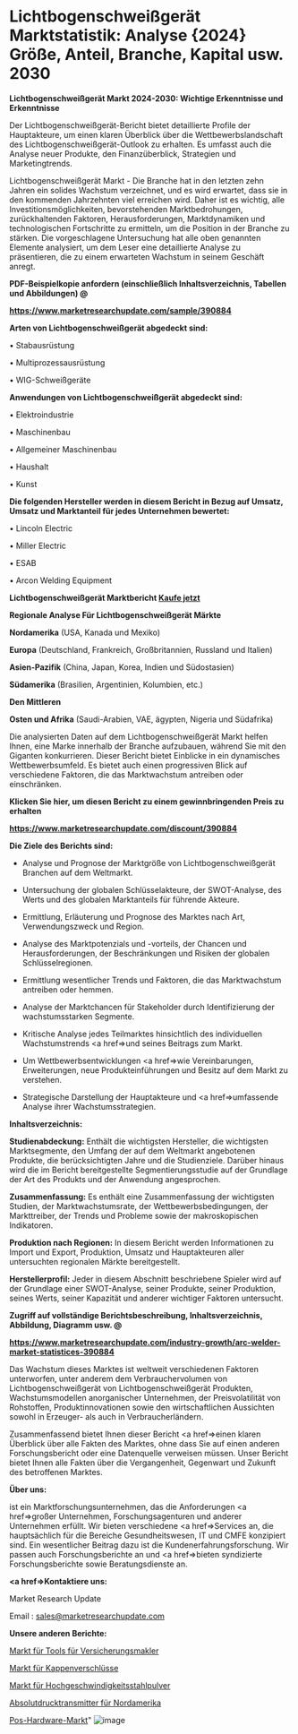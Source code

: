 # Lichtbogenschweißgerät Marktstatistik: Analyse {2024} Größe, Anteil, Branche, Kapital usw. 2030

<strong>Lichtbogenschweißgerät Markt 2024-2030: Wichtige Erkenntnisse und Erkenntnisse</strong>

Der Lichtbogenschweißgerät-Bericht bietet detaillierte Profile der Hauptakteure, um einen klaren Überblick über die Wettbewerbslandschaft des Lichtbogenschweißgerät-Outlook zu erhalten. Es umfasst auch die Analyse neuer Produkte, den Finanzüberblick, Strategien und Marketingtrends.

Lichtbogenschweißgerät Markt - Die Branche hat in den letzten zehn Jahren ein solides Wachstum verzeichnet, und es wird erwartet, dass sie in den kommenden Jahrzehnten viel erreichen wird. Daher ist es wichtig, alle Investitionsmöglichkeiten, bevorstehenden Marktbedrohungen, zurückhaltenden Faktoren, Herausforderungen, Marktdynamiken und technologischen Fortschritte zu ermitteln, um die Position in der Branche zu stärken. Die vorgeschlagene Untersuchung hat alle oben genannten Elemente analysiert, um dem Leser eine detaillierte Analyse zu präsentieren, die zu einem erwarteten Wachstum in seinem Geschäft anregt.



<strong><b>PDF-Beispielkopie anfordern (einschließlich Inhaltsverzeichnis, Tabellen und Abbildungen) @ </b></strong>

<strong><a href=https://www.marketresearchupdate.com/sample/390884>

<strong>https://www.marketresearchupdate.com/sample/390884</u></a></strong></strong>



<strong>Arten von Lichtbogenschweißgerät abgedeckt sind:</strong>

• Stabausrüstung

• Multiprozessausrüstung

• WIG-Schweißgeräte



<strong>Anwendungen von Lichtbogenschweißgerät abgedeckt sind:</strong>

• Elektroindustrie

• Maschinenbau

• Allgemeiner Maschinenbau

• Haushalt

• Kunst



<strong>Die folgenden Hersteller werden in diesem Bericht in Bezug auf Umsatz, Umsatz und Marktanteil für jedes Unternehmen bewertet:</strong>

• Lincoln Electric

• Miller Electric

• ESAB

• Arcon Welding Equipment



<strong>Lichtbogenschweißgerät Marktbericht <a href=https://www.marketresearchupdate.com/buynow/390884>Kaufe jetzt</a></strong>



<strong>Regionale Analyse Für Lichtbogenschweißgerät Märkte</strong>



<strong>Nordamerika</strong> (USA, Kanada und Mexiko)



<strong>Europa</strong> (Deutschland, Frankreich, Großbritannien, Russland und Italien)



<strong>Asien-Pazifik</strong> (China, Japan, Korea, Indien und Südostasien)



<strong>Südamerika</strong> (Brasilien, Argentinien, Kolumbien, etc.)



<strong>Den Mittleren</strong> 

<strong>Osten und Afrika</strong> (Saudi-Arabien, VAE, ägypten, Nigeria und Südafrika)

Die analysierten Daten auf dem Lichtbogenschweißgerät Markt helfen Ihnen, eine Marke innerhalb der Branche aufzubauen, während Sie mit den Giganten konkurrieren. Dieser Bericht bietet Einblicke in ein dynamisches Wettbewerbsumfeld. Es bietet auch einen progressiven Blick auf verschiedene Faktoren, die das Marktwachstum antreiben oder einschränken.



<strong>Klicken Sie hier, um diesen Bericht zu einem gewinnbringenden Preis zu erhalten
</strong>

<strong><a href=https://www.marketresearchupdate.com/discount/390884>https://www.marketresearchupdate.com/discount/390884</b></u></strong></a>



<strong>Die Ziele des Berichts sind:</strong>

- Analyse und Prognose der Marktgröße von Lichtbogenschweißgerät Branchen auf dem Weltmarkt.

- Untersuchung der globalen Schlüsselakteure, der SWOT-Analyse, des Werts und des globalen Marktanteils für führende Akteure.

- Ermittlung, Erläuterung und Prognose des Marktes nach Art, Verwendungszweck und Region.

- Analyse des Marktpotenzials und -vorteils, der Chancen und Herausforderungen, der Beschränkungen und Risiken der globalen Schlüsselregionen.

- Ermittlung wesentlicher Trends und Faktoren, die das Marktwachstum antreiben oder hemmen.

- Analyse der Marktchancen für Stakeholder durch Identifizierung der wachstumsstarken Segmente.

- Kritische Analyse jedes Teilmarktes hinsichtlich des individuellen Wachstumstrends <a href=>und</a> seines Beitrags zum Markt.

- Um Wettbewerbsentwicklungen <a href=>wie</a> Vereinbarungen, Erweiterungen, neue Produkteinführungen und Besitz auf dem Markt zu verstehen.

- Strategische Darstellung der Hauptakteure und <a href=>umfas</a>sende Analyse ihrer Wachstumsstrategien.



<strong>Inhaltsverzeichnis:</strong>



<strong>Studienabdeckung:</strong> Enthält die wichtigsten Hersteller, die wichtigsten Marktsegmente, den Umfang der auf dem Weltmarkt angebotenen Produkte, die berücksichtigten Jahre und die Studienziele. Darüber hinaus wird die im Bericht bereitgestellte Segmentierungsstudie auf der Grundlage der Art des Produkts und der Anwendung angesprochen.



<strong>Zusammenfassung:</strong> Es enthält eine Zusammenfassung der wichtigsten Studien, der Marktwachstumsrate, der Wettbewerbsbedingungen, der Markttreiber, der Trends und Probleme sowie der makroskopischen Indikatoren.



<strong>Produktion nach Regionen:</strong> In diesem Bericht werden Informationen zu Import und Export, Produktion, Umsatz und Hauptakteuren aller untersuchten regionalen Märkte bereitgestellt.



<strong>Herstellerprofil:</strong> Jeder in diesem Abschnitt beschriebene Spieler wird auf der Grundlage einer SWOT-Analyse, seiner Produkte, seiner Produktion, seines Werts, seiner Kapazität und anderer wichtiger Faktoren untersucht.



<strong><b>Zugriff auf vollständige Berichtsbeschreibung, Inhaltsverzeichnis, Abbildung, Diagramm usw. @ </b></strong>

<strong><a href=https://www.marketresearchupdate.com/industry-growth/arc-welder-market-statistices-390884>https://www.marketresearchupdate.com/industry-growth/arc-welder-market-statistices-390884</a></strong>

Das Wachstum dieses Marktes ist weltweit verschiedenen Faktoren unterworfen, unter anderem dem Verbrauchervolumen von Lichtbogenschweißgerät von Lichtbogenschweißgerät Produkten, Wachstumsmodellen anorganischer Unternehmen, der Preisvolatilität von Rohstoffen, Produktinnovationen sowie den wirtschaftlichen Aussichten sowohl in Erzeuger- als auch in Verbraucherländern.

Zusammenfassend bietet Ihnen dieser Bericht <a href=>einen</a> klaren Überblick über alle Fakten des Marktes, ohne dass Sie auf einen anderen Forschungsbericht oder eine Datenquelle verweisen müssen. Unser Bericht bietet Ihnen alle Fakten über die Vergangenheit, Gegenwart und Zukunft des betroffenen Marktes.



<strong>Über uns:</strong>

 ist ein Marktforschungsunternehmen, das die Anforderungen <a href=>großer</a> Unternehmen, Forschungsagenturen und anderer Unternehmen erfüllt. Wir bieten verschiedene <a href=>Services</a> an, die hauptsächlich für die Bereiche Gesundheitswesen, IT und CMFE konzipiert sind. Ein wesentlicher Beitrag dazu ist die Kundenerfahrungsforschung. Wir passen auch Forschungsberichte an und <a href=>bieten</a> syndizierte Forschungsberichte sowie Beratungsdienste an.



<strong><a href=>Kontaktiere uns:</a></strong>

Market Research Update

Email : sales@marketresearchupdate.com



<strong>Unsere anderen Berichte:</strong>

<a href=https://www.linkedin.com/pulse/insurance-brokers-tools-market-size-set-grow>Markt für Tools für Versicherungsmakler</a>

<a href=https://www.linkedin.com/pulse/caps-closures-market-outlooks-2023-size-players>Markt für Kappenverschlüsse</a>

<a href=https://www.linkedin.com/pulse/powder-high-speed-steel-market-outlooks>Markt für Hochgeschwindigkeitsstahlpulver</a>

<a href=https://www.linkedin.com/pulse/north-america-absolute-pressure-transmitters>Absolutdrucktransmitter für Nordamerika</a>

<a href=https://www.linkedin.com/pulse/pos-hardware-market-size-scope-top-key-hjrdc/>Pos-Hardware-Markt</a>"
![image](https://github.com/Gayatrikarjule/Market-Analysis-361/assets/97346546/10105e22-3d74-42ba-bb63-743a146f9a7c)
